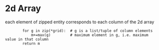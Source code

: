 # 

# 2d Array
each element of zipped entity corresponds to each column of the 2d array
```
        for g in zip(*grid):  # g is a list/tuple of column elements
            m+=max(g)         # maximum element in g, i.e. maximum value in that column
        return m
```
